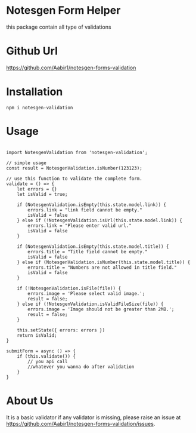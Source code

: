 # Notesgen Form Helper

this package contain all type of validations

# Github Url

https://github.com/Aabir1/notesgen-forms-validation



# Installation
```
npm i notesgen-validation
```

# Usage
```

import NotesgenValidation from 'notesgen-validation';

// simple usage
const result = NotesgenValidation.isNumber(123123);

// use this function to validate the complete form.
validate = () => {
    let errors = {}
    let isValid = true;

    if (NotesgenValidation.isEmpty(this.state.model.link)) {
        errors.link = "link field cannot be empty."
        isValid = false
    } else if (!NotesgenValidation.isUrl(this.state.model.link)) {
        errors.link = "Please enter valid url."
        isValid = false
    }

    if (NotesgenValidation.isEmpty(this.state.model.title)) {
        errors.title = "Title field cannot be empty."
        isValid = false
    } else if (NotesgenValidation.isNumber(this.state.model.title)) {
        errors.title = "Numbers are not allowed in title field."
        isValid = false
    }

    if (!NotesgenValidation.isFile(file)) {
        errors.image = 'Please select valid image.';
        result = false;
    } else if (!NotesgenValidation.isValidFileSize(file)) {
        errors.image = 'Image should not be greater than 2MB.';
        result = false;
    }

    this.setState({ errors: errors })
    return isValid;
}

submitForm = async () => {
    if (this.validate()) {
        // you api call
        //whatever you wanna do after validation
    }
}
```

# About Us

It is a basic validator if any validator is missing, please raise an issue at  https://github.com/Aabir1/notesgen-forms-validation/issues.